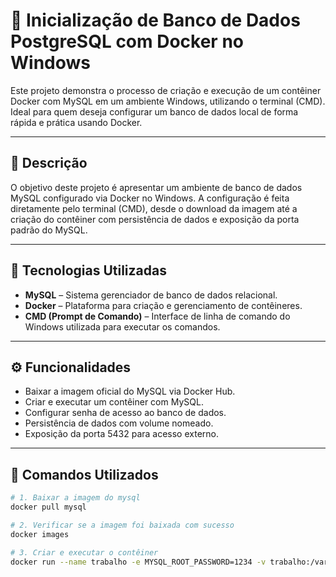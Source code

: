 # 🐳 Inicialização de Banco de Dados PostgreSQL com Docker no Windows

Este projeto demonstra o processo de criação e execução de um contêiner Docker com MySQL em um ambiente Windows, utilizando o terminal (CMD). Ideal para quem deseja configurar um banco de dados local de forma rápida e prática usando Docker.

---

## 📄 Descrição

O objetivo deste projeto é apresentar um ambiente de banco de dados MySQL configurado via Docker no Windows. A configuração é feita diretamente pelo terminal (CMD), desde o download da imagem até a criação do contêiner com persistência de dados e exposição da porta padrão do MySQL.

---

## 🚀 Tecnologias Utilizadas

- **MySQL** – Sistema gerenciador de banco de dados relacional.
- **Docker** – Plataforma para criação e gerenciamento de contêineres.
- **CMD (Prompt de Comando)** – Interface de linha de comando do Windows utilizada para executar os comandos.

---

## ⚙️ Funcionalidades

- Baixar a imagem oficial do MySQL via Docker Hub.
- Criar e executar um contêiner com MySQL.
- Configurar senha de acesso ao banco de dados.
- Persistência de dados com volume nomeado.
- Exposição da porta 5432 para acesso externo.

---

## 🧰 Comandos Utilizados

```bash
# 1. Baixar a imagem do mysql
docker pull mysql

# 2. Verificar se a imagem foi baixada com sucesso
docker images

# 3. Criar e executar o contêiner
docker run --name trabalho -e MYSQL_ROOT_PASSWORD=1234 -v trabalho:/var/lib/mysl -p 3306:3306 -d mysql
